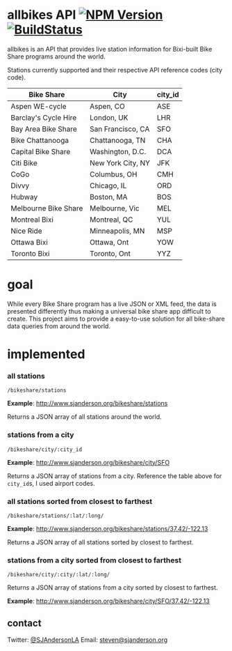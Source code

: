 # allbikes API [![NPM Version](http://img.shields.io/npm/v/allbikes.svg)](https://www.npmjs.org/package/allbikes) [![BuildStatus](http://img.shields.io/travis/SJAnderson/allbikes.svg)](https://travis-ci.org/SJAnderson/allbikes)

allbikes is an API that provides live station information for Bixi-built Bike Share programs around the world. 

Stations currently supported and their respective API reference codes (city code).

| Bike Share | City | city_id |
| ----- | ------ |------ |
| Aspen WE-cycle| Aspen, CO | ASE |
| Barclay's Cycle Hire| London, UK| LHR |
| Bay Area Bike Share| San Francisco, CA | SFO |
| Bike Chattanooga | Chattanooga, TN | CHA |
| Capital Bike Share| Washington, D.C.| DCA |
| Citi Bike| New York City, NY | JFK |
| CoGo | Columbus, OH | CMH |
| Divvy | Chicago, IL | ORD |
| Hubway | Boston, MA | BOS |
| Melbourne Bike Share| Melbourne, Vic | MEL |
| Montreal Bixi | Montreal, QC | YUL |
| Nice Ride| Minneapolis, MN| MSP |
| Ottawa Bixi| Ottawa, Ont| YOW |
| Toronto Bixi|Toronto, Ont | YYZ |

# goal
While every Bike Share program has a live JSON or XML feed, the data is presented differently thus making a universal bike share app difficult to create. This project aims to provide a easy-to-use solution for all bike-share data queries from around the world.

# implemented

### all stations
```
/bikeshare/stations
```
**Example**: http://www.sjanderson.org/bikeshare/stations

Returns a JSON array of all stations around the world.


### stations from a city
```
/bikeshare/city/:city_id
```
**Example**: http://www.sjanderson.org/bikeshare/city/SFO

Returns a JSON array of stations from a city. Reference the table above for `city_id`s, I used airport codes.

### all stations sorted from closest to farthest
```
/bikeshare/stations/:lat/:long/
```
**Example**: http://www.sjanderson.org/bikeshare/stations/37.42/-122.13

Returns a JSON array of all stations sorted by closest to farthest.

### stations from a city sorted from closest to farthest
```
/bikeshare/city/:city/:lat/:long/
```
Returns a JSON array of stations from a city sorted by closest to farthest.

**Example**: http://www.sjanderson.org/bikeshare/city/SFO/37.42/-122.13


## contact
Twitter: [@SJAndersonLA](twitter.com/sjandersonla)
Email: steven@sjanderson.org
